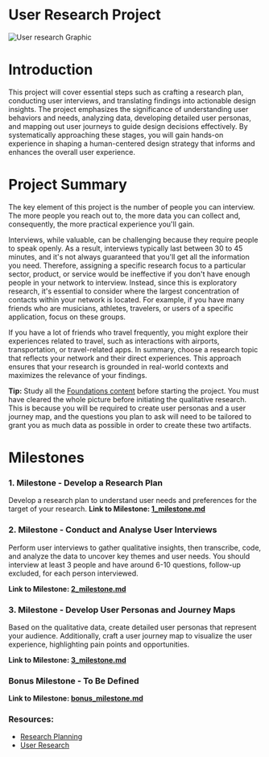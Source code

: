 # User Research Project
![User research Graphic](https://github.com/ReDI-School/ux_ui_bootcamp/assets/51905839/bdf8f1fa-7fa6-40fa-8c4e-f9f1c6d97f51)

# Introduction
This project will cover essential steps such as crafting a research plan, conducting user interviews, and translating findings into actionable design insights. The project emphasizes the significance of understanding user behaviors and needs, analyzing data, developing detailed user personas, and mapping out user journeys to guide design decisions effectively. 
By systematically approaching these stages, you will gain hands-on experience in shaping a human-centered design strategy that informs and enhances the overall user experience.

# Project Summary
The key element of this project is the number of people you can interview. The more people you reach out to, the more data you can collect and, consequently, the more practical experience you'll gain. 

Interviews, while valuable, can be challenging because they require people to speak openly. As a result, interviews typically last between 30 to 45 minutes, and it's not always guaranteed that you'll get all the information you need.
Therefore, assigning a specific research focus to a particular sector, product, or service would be ineffective if you don't have enough people in your network to interview. Instead, since this is exploratory research, it's essential to consider where the largest concentration of contacts within your network is located.
For example, if you have many friends who are musicians, athletes, travelers, or users of a specific application, focus on these groups. 

If you have a lot of friends who travel frequently, you might explore their experiences related to travel, such as interactions with airports, transportation, or travel-related apps. In summary, choose a research topic that reflects your network and their direct experiences. This approach ensures that your research is grounded in real-world contexts and maximizes the relevance of your findings.

**Tip:** Study all the [Foundations content](https://redi-school-1.gitbook.io/ux-ui-bootcamp) before starting the project. You must have cleared the whole picture before initiating the qualitative research. This is because you will be required to create user personas and a user journey map, and the questions you plan to ask will need to be tailored to grant you as much data as possible in order to create these two artifacts.

# Milestones

### 1. Milestone - Develop a Research Plan
Develop a research plan to understand user needs and preferences for the target of your research. 
**Link to Milestone: [1_milestone.md](https://github.com/ReDI-School/ux_ui_bootcamp/blob/main/projects/01_user_research/1_milestone.md)**

### 2. Milestone - Conduct and Analyse User Interviews
Perform user interviews to gather qualitative insights, then transcribe, code, and analyze the data to uncover key themes and user needs. You should interview at least 3 people and have around 6-10 questions, follow-up excluded, for each person interviewed.

**Link to Milestone: [2_milestone.md](https://github.com/ReDI-School/ux_ui_bootcamp/blob/main/projects/01_user_research/2_milestone.md)**


### 3. Milestone - Develop User Personas and Journey Maps
Based on the qualitative data, create detailed user personas that represent your audience. Additionally, craft a user journey map to visualize the user experience, highlighting pain points and opportunities.

**Link to Milestone: [3_milestone.md](https://github.com/ReDI-School/ux_ui_bootcamp/blob/main/projects/01_user_research/3_milestone.md)**

### Bonus Milestone - To Be Defined

**Link to Milestone: [bonus_milestone.md](https://github.com/ReDI-School/ux_ui_bootcamp/blob/main/projects/01_user_research/bonus_milestone.md)**


### Resources:

- [Research Planning](https://redi-school-1.gitbook.io/ux-ui-bootcamp/1.-project/milestone-1-research-planning)
- [User Research](https://redi-school-1.gitbook.io/ux-ui-bootcamp/1.-project/milestone-2-user-research)

